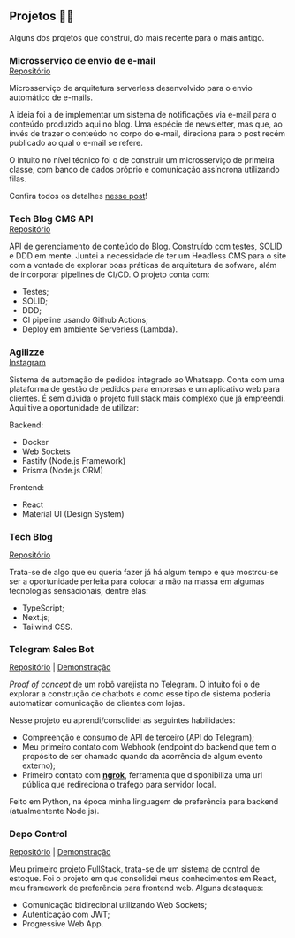 ## Projetos 👨‍💻

Alguns dos projetos que construí, do mais recente para o mais antigo.

<h3 style="margin-bottom: 0;">Microsserviço de envio de e-mail</h3>
<a href="https://github.com/Felipe-53/tech-blog-email-service" target="_blank">Repositório</a>

Microsserviço de arquitetura serverless desenvolvido para o envio automático de e-mails.

A ideia foi a de implementar um sistema de notificações via e-mail para o conteúdo produzido aqui no blog. Uma espécie de newsletter, mas que, ao invés de trazer o conteúdo no corpo do e-mail, direciona para o post recém publicado ao qual o e-mail se refere.

O intuito no nível técnico foi o de construir um microsserviço de primeira classe, com banco de dados próprio e comunicação assíncrona utilizando filas.

Confira todos os detalhes [nesse post](https://www.felipebarbosa.dev/artigos/comunicacao-assincrona-entre-microsservicos:-filas)!

<h3 style="margin-bottom: 0;">Tech Blog CMS API</h3>
<a href="https://github.com/Felipe-53/tech-blog-cms-api" target="_blank">Repositório</a>

API de gerenciamento de conteúdo do Blog. Construído com testes, SOLID e DDD em mente.
Juntei a necessidade de ter um Headless CMS para o site com a vontade de explorar boas práticas de arquitetura de sofware, além de incorporar pipelines de CI/CD. O projeto conta com:

- Testes;
- SOLID;
- DDD;
- CI pipeline usando Github Actions;
- Deploy em ambiente Serverless (Lambda).

<h3 style="margin-bottom: 0;">Agilizze</h3>
<a href="https://www.instagram.com/agilizze.app" target="_blank">Instagram</a>

Sistema de automação de pedidos integrado ao Whatsapp. Conta com uma plataforma de gestão de pedidos para empresas e um aplicativo web para clientes. É sem dúvida o projeto full stack mais complexo que já empreendi. Aqui tive a oportunidade de utilizar:

Backend:

- Docker
- Web Sockets
- Fastify (Node.js Framework)
- Prisma (Node.js ORM)

Frontend:

- React
- Material UI (Design System)

<h3 style="margin-bottom: 0;">Tech Blog</h3>

<span><a href="https://github.com/Felipe-53/tech-blog" target="_blank">Repositório</a></span>

Trata-se de algo que eu queria fazer já há algum tempo e que mostrou-se ser a oportunidade perfeita para colocar a mão na massa em algumas tecnologias sensacionais, dentre elas:

- TypeScript;
- Next.js;
- Tailwind CSS.

<h3 style="margin-bottom: 0">Telegram Sales Bot</h3>

<span><a href="https://github.com/Felipe-53/telegram-sales-bot" target="_blank">Repositório</a> | <a href="https://www.youtube.com/watch?v=DF6d808ugj8" target="_blank">Demonstração</a></span>

_Proof of concept_ de um robô varejista no Telegram. O intuito foi o de explorar a construção de chatbots e como esse tipo de sistema poderia automatizar comunicação de clientes com lojas.

Nesse projeto eu aprendi/consolidei as seguintes habilidades:

- Compreenção e consumo de API de terceiro (API do Telegram);
- Meu primeiro contato com Webhook (endpoint do backend que tem o propósito de ser chamado quando da acorrência de algum evento externo);
- Primeiro contato com **<a href="https://ngrok.com/" target="_blank">ngrok</a>**, ferramenta que disponibiliza uma url pública que redireciona o tráfego para servidor local.

Feito em Python, na época minha linguagem de preferência para backend (atualmentente Node.js).

<h3 style="margin-bottom: 0">Depo Control</h3>

<span><a href="https://github.com/Felipe-53/depo-control" target="_blank">Repositório</a> | <a href="https://www.notion.so/depo-control-project-ff31e90150b84594b1424fc72265df23" target="_blank">Demonstração</a></span>

Meu primeiro projeto FullStack, trata-se de um sistema de control de estoque. Foi o projeto em que consolidei meus conhecimentos em React, meu framework de preferência para frontend web. Alguns destaques:

- Comunicação bidirecional utilizando Web Sockets;
- Autenticação com JWT;
- Progressive Web App.
